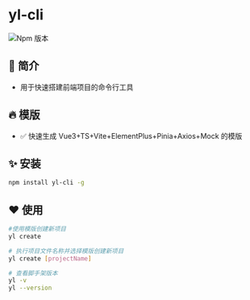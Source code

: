 # yl-cli

![Npm 版本](https://img.shields.io/badge/yl-cli_v0.0.1-green)

## 🎄 简介

- 用于快速搭建前端项目的命令行工具

## 🔥 模版

- ✅ 快速生成 Vue3+TS+Vite+ElementPlus+Pinia+Axios+Mock 的模版

## ✨ 安装

```bash
npm install yl-cli -g
```

## ❤️ 使用

```bash
#使用模版创建新项目
yl create

# 执行项目文件名称并选择模版创建新项目
yl create [projectName]

# 查看脚手架版本
yl -v
yl --version
```
